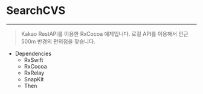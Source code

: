# SearchCVS
--------------------------------------------------
  > Kakao RestAPI를 이용한 RxCocoa 예제입니다. 
  로컬 API를 이용해서 인근 500m 반경의 편의점을 찾습니다.

 
 * Dependencies
    - RxSwift
    - RxCocoa
    - RxRelay
    - SnapKit
    - Then